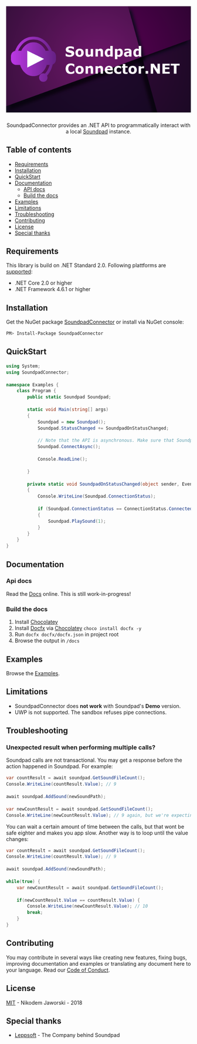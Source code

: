 <h1 align="center">
   <img src="docfx/images/SoundpadConnectorLogo.png" alt="Logo SoundpadConnector .NET" title="SoundpadConnector .NET" />
</h1>

<p align="center">
    SoundpadConnector provides an .NET API to programmatically interact with a local <a href="https://store.steampowered.com/app/629520/Soundpad/">Soundpad</a> instance.
</p>

## Table of contents

  * [Requirements](#requirements)
  * [Installation](#installation)
  * [QuickStart](#quickstart)
  * [Documentation](#documentation)
    * [API docs](#api-docs)
    * [Build the docs](#build-the-docs)
  * [Examples](#examples)
  * [Limitations](#limitations)
  * [Troubleshooting](#troubleshooting)
  * [Contributing](#contributing)
  * [License](#license)
  * [Special thanks](#special-thanks)

## Requirements
This library is build on .NET Standard 2.0. Following plattforms are [supported](https://docs.microsoft.com/en-us/dotnet/standard/net-standard#net-implementation-support):

* .NET Core 2.0 or higher
* .NET Framework 4.6.1 or higher


## Installation
Get the NuGet package [SoundpadConnector](https://www.nuget.org/packages/SoundpadConnector) or install via NuGet console:
```bash
PM> Install-Package SoundpadConnector
```

## QuickStart
```csharp
using System;
using SoundpadConnector;

namespace Examples {
    class Program {
        public static Soundpad Soundpad;

        static void Main(string[] args)
        {
            Soundpad = new Soundpad();
            Soundpad.StatusChanged += SoundpadOnStatusChanged;

            // Note that the API is asynchronous. Make sure that Soundpad is connected before executing commands.
            Soundpad.ConnectAsync();

            Console.ReadLine();

        }

        private static void SoundpadOnStatusChanged(object sender, EventArgs e)
        {
            Console.WriteLine(Soundpad.ConnectionStatus);

            if (Soundpad.ConnectionStatus == ConnectionStatus.Connected)
            {
                Soundpad.PlaySound(1);              
            }
        }
    }
}

```

## Documentation

### Api docs
Read the [Docs](https://medokin.github.io/soundpad-connector/api/index.html) online.
This is still work-in-progress!

### Build the docs
1. Install [Chocolatey](https://chocolatey.org/)
2. Install [Docfx]() via [Chocolatey](https://chocolatey.org/) `choco install docfx -y`
3. Run `docfx docfx/docfx.json` in project root
4. Browse the output in `/docs`

## Examples
Browse the [Examples](examples).

## Limitations
- SoundpadConnector does **not work** with Soundpad's **Demo** version.
- UWP is not supported. The sandbox refuses pipe connections.

## Troubleshooting
### Unexpected result when performing multiple calls?
Soundpad calls are not transactional. You may get a response before the action happened in Soundpad. For example:
```csharp
var countResult = await soundpad.GetSoundFileCount();
Console.WriteLine(countResult.Value); // 9

await soundpad.AddSound(newSoundPath);

var newCountResult = await soundpad.GetSoundFileCount();
Console.WriteLine(newCountResult.Value); // 9 again, but we're expecting 10, right?
```

You can wait a certain amount of time between the calls, but that wont be safe eighter and makes you app slow.
Another way is to loop until the value changes:

```csharp
var countResult = await soundpad.GetSoundFileCount();
Console.WriteLine(countResult.Value); // 9

await soundpad.AddSound(newSoundPath);

while(true) {
    var newCountResult = await soundpad.GetSoundFileCount();
    
    if(newCountResult.Value == countResult.Value) {
        Console.WriteLine(newCountResult.Value); // 10
        break;
    }
}
```

## Contributing
You may contribute in several ways like creating new features, fixing bugs, improving documentation and examples
or translating any document here to your language. Read our [Code of Conduct](CODE_OF_CONDUCT.md).

## License
[MIT](LICENSE) - Nikodem Jaworski - 2018

## Special thanks
* [Leppsoft](https://leppsoft.com/soundpad/de/) - The Company behind Soundpad
